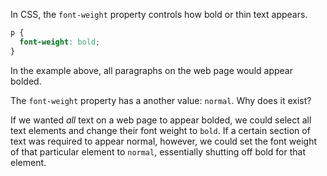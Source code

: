 In CSS, the `font-weight` property controls how bold or thin text appears.
```css
p {
  font-weight: bold;
}
```

In the example above, all paragraphs on the web page would appear bolded.

The `font-weight` property has a another value: `normal`. Why does it exist?

If we wanted *all* text on a web page to appear bolded, we could select all text elements and change their font weight to `bold`. If a certain section of text was required to appear normal, however, we could set the font weight of that particular element to `normal`, essentially shutting off bold for that element.

